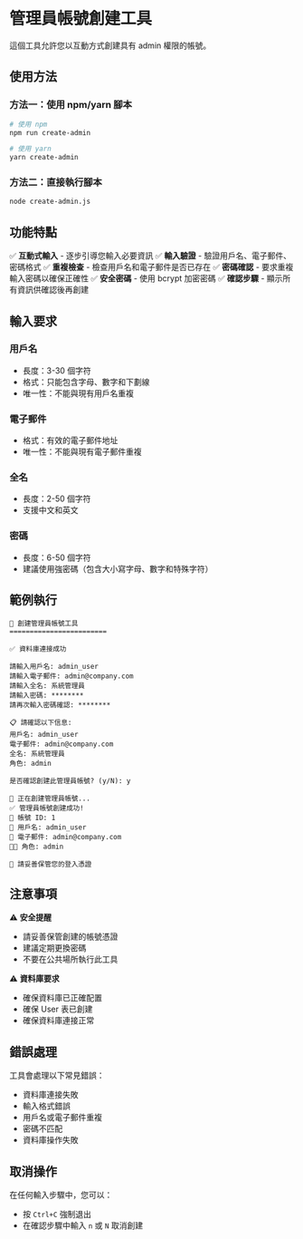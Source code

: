# 管理員帳號創建工具

這個工具允許您以互動方式創建具有 admin 權限的帳號。

## 使用方法

### 方法一：使用 npm/yarn 腳本
```bash
# 使用 npm
npm run create-admin

# 使用 yarn
yarn create-admin
```

### 方法二：直接執行腳本
```bash
node create-admin.js
```

## 功能特點

✅ **互動式輸入** - 逐步引導您輸入必要資訊
✅ **輸入驗證** - 驗證用戶名、電子郵件、密碼格式
✅ **重複檢查** - 檢查用戶名和電子郵件是否已存在
✅ **密碼確認** - 要求重複輸入密碼以確保正確性
✅ **安全密碼** - 使用 bcrypt 加密密碼
✅ **確認步驟** - 顯示所有資訊供確認後再創建

## 輸入要求

### 用戶名
- 長度：3-30 個字符
- 格式：只能包含字母、數字和下劃線
- 唯一性：不能與現有用戶名重複

### 電子郵件
- 格式：有效的電子郵件地址
- 唯一性：不能與現有電子郵件重複

### 全名
- 長度：2-50 個字符
- 支援中文和英文

### 密碼
- 長度：6-50 個字符
- 建議使用強密碼（包含大小寫字母、數字和特殊字符）

## 範例執行

```
🔧 創建管理員帳號工具
========================

✅ 資料庫連接成功

請輸入用戶名: admin_user
請輸入電子郵件: admin@company.com
請輸入全名: 系統管理員
請輸入密碼: ********
請再次輸入密碼確認: ********

📋 請確認以下信息:
用戶名: admin_user
電子郵件: admin@company.com
全名: 系統管理員
角色: admin

是否確認創建此管理員帳號? (y/N): y

🔄 正在創建管理員帳號...
✅ 管理員帳號創建成功!
📝 帳號 ID: 1
👤 用戶名: admin_user
📧 電子郵件: admin@company.com
👨‍💼 角色: admin

🔐 請妥善保管您的登入憑證
```

## 注意事項

⚠️ **安全提醒**
- 請妥善保管創建的帳號憑證
- 建議定期更換密碼
- 不要在公共場所執行此工具

⚠️ **資料庫要求**
- 確保資料庫已正確配置
- 確保 User 表已創建
- 確保資料庫連接正常

## 錯誤處理

工具會處理以下常見錯誤：
- 資料庫連接失敗
- 輸入格式錯誤
- 用戶名或電子郵件重複
- 密碼不匹配
- 資料庫操作失敗

## 取消操作

在任何輸入步驟中，您可以：
- 按 `Ctrl+C` 強制退出
- 在確認步驟中輸入 `n` 或 `N` 取消創建 